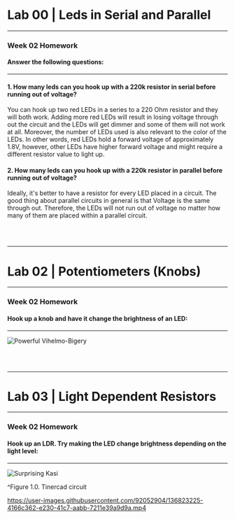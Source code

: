<h1> Lab 00 | Leds in Serial and Parallel </h1>
<hr>
<h3> Week 02 Homework </h3>

<h4>Answer the following questions:</h4>
<hr>
<h4>1. How many leds can you hook up with a 220k resistor in serial before running out of voltage?</h4> 
<p>You can hook up two red LEDs in a series to a 220 Ohm resistor and they will both work. Adding more red LEDs will result in losing voltage through out the circuit and the LEDs will get dimmer and some of them will not work at all. Moreover, the number of LEDs used is also relevant to the color of the LEDs. In other words, red LEDs hold a forward voltage of approximately 1.8V, however, other LEDs have higher forward voltage and might require a different resistor value to light up. </p>

<h4>2. How many leds can you hook up with a 220k resistor in parallel before running out of voltage? </h4>
<p> Ideally, it's better to have a resistor for every LED placed in a circuit. The good thing about parallel circuits in general is that Voltage is the same through out. Therefore, the LEDs will not run out of voltage no matter how many of them are placed within a parallel circuit. </p>
<br><br>
<hr>
<h1> Lab 02 | Potentiometers (Knobs) </h1>
<hr>
<h3> Week 02 Homework </h3>

<h4>Hook up a knob and have it change the brightness of an LED:</h4>
<hr>

![Powerful Vihelmo-Bigery](https://user-images.githubusercontent.com/92052904/136826382-80fab1ee-c22f-40f3-85ec-589eaec8c53a.png)

<br><br>
<hr>
<h1> Lab 03 | Light Dependent Resistors </h1>
<hr>
<h3> Week 02 Homework </h3>

<h4>Hook up an LDR. Try making the LED change brightness depending on the light level:</h4>
<hr>

![Surprising Kasi](https://user-images.githubusercontent.com/92052904/136822725-6d1202cd-d8fe-4956-a33d-1e6ea5caf0aa.png)
<p>^Figure 1.0. Tinercad circuit</p>



https://user-images.githubusercontent.com/92052904/136823225-4166c362-e230-41c7-aabb-7211e39a9d9a.mp4

